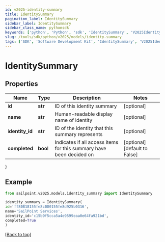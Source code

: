 ```yaml
---
id: v2025-identity-summary
title: IdentitySummary
pagination_label: IdentitySummary
sidebar_label: IdentitySummary
sidebar_class_name: pythonsdk
keywords: ['python', 'Python', 'sdk', 'IdentitySummary', 'V2025IdentitySummary'] 
slug: /tools/sdk/python/v2025/models/identity-summary
tags: ['SDK', 'Software Development Kit', 'IdentitySummary', 'V2025IdentitySummary']
---
```


# IdentitySummary


## Properties

Name | Type | Description | Notes
------------ | ------------- | ------------- | -------------
**id** | **str** | ID of this identity summary | [optional] 
**name** | **str** | Human-readable display name of identity | [optional] 
**identity_id** | **str** | ID of the identity that this summary represents | [optional] 
**completed** | **bool** | Indicates if all access items for this summary have been decided on | [optional] [default to False]
}

## Example

```python
from sailpoint.v2025.models.identity_summary import IdentitySummary

identity_summary = IdentitySummary(
id='ff80818155fe8c080155fe8d925b0316',
name='SailPoint Services',
identity_id='c15b9f5cca5a4e9599eaa0e64fa921bd',
completed=True
)

```
[[Back to top]](#) 


